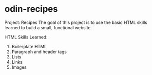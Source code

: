 # odin-recipes
Project: Recipes
The goal of this project is to use the basic HTML skills learned to build a
small, functional website.

HTML Skills Learned:
1. Boilerplate HTML
2. Paragraph and header tags
3. Lists
4. Links
5. Images

